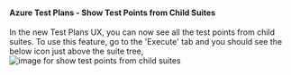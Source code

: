 #### Azure Test Plans - Show Test Points from Child Suites
In the new Test Plans UX, you can now see all the test points from child suites. To use this feature, go to the 'Execute' tab and you should see the below icon just above the suite tree,
![image for show test points from child suites](https://raw.githubusercontent.com/pkuma-msft/pkuma-msft.github.io/master/azure-test-plans/images/show-test-points-from-child-suites.png)



